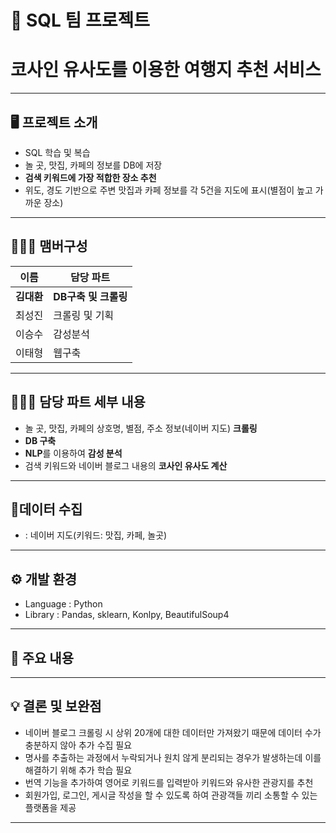 # 🚩 SQL 팀 프로젝트
# **코사인 유사도를 이용한 여행지 추천 서비스**
----------------------------------------------------------

## 🖥️ 프로젝트 소개
- SQL 학습 및 복습
- 놀 곳, 맛집, 카페의 정보를 DB에 저장
- **검색 키워드에 가장 적합한 장소 추천**
- 위도, 경도 기반으로 주변 맛집과 카페 정보를 각 5건을 지도에 표시(별점이 높고 가까운 장소)
----------------------------------------------------------


## 🧑‍🤝‍🧑 맴버구성
| 이름 | 담당 파트 |
|---|---|
|**김대환**|**DB구축 및 크롤링**|
|최성진|크롤링 및 기획|
|이승수|감성분석|
|이태형|웹구축|
----------------------------------------------------------

## 👨🏻‍💻 담당 파트 세부 내용

- 놀 곳, 맛집, 카페의 상호명, 별점, 주소 정보(네이버 지도) **크롤링**
- **DB 구축**
- **NLP**를 이용하여 **감성 분석**
- 검색 키워드와 네이버 블로그 내용의 **코사인 유사도 계산**

----------------------------------------------------------

## 📂데이터 수집
-  : 네이버 지도(키워드: 맛집, 카페, 놀곳)

----------------------------------------------------------

## ⚙️ 개발 환경
- Language : Python
- Library : Pandas, sklearn, Konlpy, BeautifulSoup4
----------------------------------------------------------
## 📌 주요 내용



----------------------------------------------------------
## 💡 결론 및 보완점
- 네이버 블로그 크롤링 시 상위 20개에 대한 데이터만 가져왔기 때문에 데이터 수가 충분하지 않아 추가 수집 필요
- 명사를 추출하는 과정에서 누락되거나 원치 않게 분리되는 경우가 발생하는데 이를 해결하기 위해 추가 학습 필요
- 번역 기능을 추가하여 영어로 키워드를 입력받아 키워드와 유사한 관광지를 추천
- 회원가입, 로그인, 게시글 작성을 할 수 있도록 하여 관광객들 끼리 소통할 수 있는 플랫폼을 제공

----------------------------------------------------------
